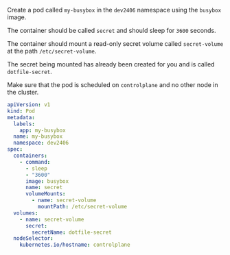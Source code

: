 Create a pod called `my-busybox` in the `dev2406` namespace using the `busybox` image.

The container should be called `secret` and should sleep for `3600` seconds.

The container should mount a read-only secret volume called `secret-volume` at the path `/etc/secret-volume`.

The secret being mounted has already been created for you and is called `dotfile-secret`.

Make sure that the pod is scheduled on `controlplane` and no other node in the cluster.

```yaml
apiVersion: v1
kind: Pod
metadata:
  labels:
    app: my-busybox
  name: my-busybox
  namespace: dev2406
spec:
  containers:
    - command:
      - sleep
      - "3600"
      image: busybox
      name: secret
      volumeMounts:
        - name: secret-volume
          mountPath: /etc/secret-volume
  volumes:
    - name: secret-volume
      secret:
        secretName: dotfile-secret
  nodeSelector:
    kubernetes.io/hostname: controlplane
```
